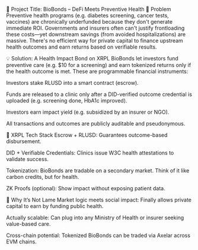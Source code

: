 🧬 Project Title: BioBonds – DeFi Meets Preventive Health
🚨 Problem
Preventive health programs (e.g. diabetes screening, cancer tests, vaccines) are chronically underfunded because they don't generate immediate ROI. Governments and insurers often can't justify frontloading these costs—yet downstream savings (from avoided hospitalizations) are massive. There's no efficient way for private capital to finance upstream health outcomes and earn returns based on verifiable results.

💡 Solution: A Health Impact Bond on XRPL
BioBonds let investors fund preventive care (e.g. $10 for a screening) and earn tokenized returns only if the health outcome is met. These are programmable financial instruments:

Investors stake RLUSD into a smart contract (escrow).

Funds are released to a clinic only after a DID-verified outcome credential is uploaded (e.g. screening done, HbA1c improved).

Investors earn impact yield (e.g. subsidized by an insurer or NGO).

All transactions and outcomes are publicly auditable and pseudonymous.

🔗 XRPL Tech Stack
Escrow + RLUSD: Guarantees outcome-based disbursement.

DID + Verifiable Credentials: Clinics issue W3C health attestations to validate success.

Tokenization: BioBonds are tradable on a secondary market. Think of it like carbon credits, but for health.

ZK Proofs (optional): Show impact without exposing patient data.

🧠 Why It’s Not Lame
Market logic meets social impact: Finally allows private capital to earn by funding public health.

Actually scalable: Can plug into any Ministry of Health or insurer seeking value-based care.

Cross-chain potential: Tokenized BioBonds can be traded via Axelar across EVM chains.